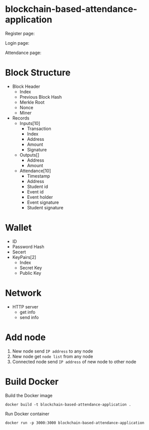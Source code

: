 # blockchain-based-attendance-application

Register page:

Login page:

Attendance page: 

# Block Structure
- Block Header
  - Index
  - Previous Block Hash
  - Merkle Root
  - Nonce
  - Miner
- Records
  - Inputs[10]
    - Transaction
    - Index
    - Address
    - Amount
    - Signature
  - Outputs[]
    - Address
    - Amount
  - Attendance[10]
    - Timestamp
    - Address
    - Student id
    - Event id
    - Event holder
    - Event signature
    - Student signature

# Wallet
- ID
- Password Hash
- Secert
- KeyPairs[2]
  - Index
  - Secret Key
  - Public Key

# Network
- HTTP server
  - get info
  - send info
 
# Add node
  1. New node send `IP address` to any node
  2. New node get `node list` from any node
  3. Connected node send `IP address` of new node to other node

# Build Docker
Build the Docker image
```
docker build -t blockchain-based-attendance-application .
```
Run Docker container
```
docker run -p 3000:3000 blockchain-based-attendance-application
```
